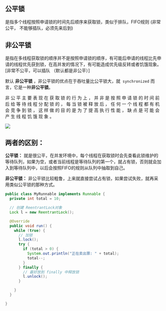 ## 公平锁

是指多个线程按照申请锁的时间先后顺序来获取锁，类似于排队，FIFO规则 (非常公平， 不能够插队，必须先来后到)

## 非公平锁

 是指在多线程获取锁的顺序并不是按照申请锁的顺序，有可能后申请的线程比先申请的线程优先获到锁，在高并发的情况下，有可能造成优先级反转或者饥饿现象。[非常不公平，可以插队 （默认都是非公平）]

默认 **非公平锁** ，非公平锁的优点在于吞吐量比公平锁大，就` synchronized` 而言，它是一种**非公平锁**。



非 公 平 主 要 表 现 在 获 取 锁 的 行 为 上 ， 并 非 是 按 照 申 请 锁 的 时 间 前 后 给 等
待 线 程 分 配 锁 的 ， 每 当 锁 被 释 放 后 ， 任 何 一 个 线 程 都 有 机 会 竞 争 到 锁 ，
这 样 做 的 目 的 是 为 了 提 高 执 行 性 能 ， 缺 点 是 可 能 会 产 生 线 程 饥 饿 现 象 。

![](https://youpaiyun.zongqilive.cn/image/20200422102800.png)

## 两者的区别：

**公平锁：** 就是很公平，在并发环境中，每个线程在获取锁时会先查看此锁维护的等待队列，如果为空，或者当前线程是等待队列的第一个，就占有锁，否则就会加入到等待队列中，以后会按照FIFO的规则从队列中抽取到自己。 

**非公平锁：** 非公平锁比较粗鲁，上来就直接尝试占有锁，如果尝试失败，就再采用类似公平锁的那种方式。



```java
public class MyRunnable implements Runnable {
  private int total = 10;

  // 创建 ReentrantLock对象
  Lock l = new ReentrantLock();

  @Override
  public void run() {
    while (true) {
      // 加锁
      l.lock();
      try {
        if (total > 0) {
          System.out.println("正在卖出票: " + total);
          total--;
        }
      } finally {
        // 最好放到 finally 中释放锁
        l.unlock();
      }

    }
  }

}
```

















